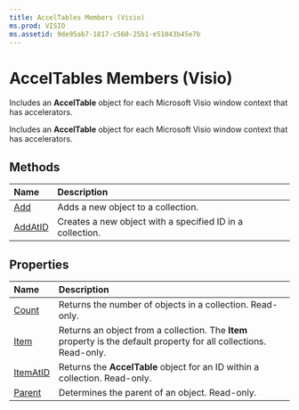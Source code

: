 ```yaml
---
title: AccelTables Members (Visio)
ms.prod: VISIO
ms.assetid: 9de95ab7-1817-c560-25b1-e51043b45e7b
---
```



# AccelTables Members (Visio)
Includes an  **AccelTable** object for each Microsoft Visio window context that has accelerators.

Includes an  **AccelTable** object for each Microsoft Visio window context that has accelerators.


## Methods



|**Name**|**Description**|
|:-----|:-----|
|[Add](acceltables-add-method-visio.md)|Adds a new object to a collection.|
|[AddAtID](acceltables-addatid-method-visio.md)|Creates a new object with a specified ID in a collection.|

## Properties



|**Name**|**Description**|
|:-----|:-----|
|[Count](acceltables-count-property-visio.md)|Returns the number of objects in a collection. Read-only.|
|[Item](acceltables-item-property-visio.md)|Returns an object from a collection. The  **Item** property is the default property for all collections. Read-only.|
|[ItemAtID](acceltables-itematid-property-visio.md)|Returns the  **AccelTable** object for an ID within a collection. Read-only.|
|[Parent](acceltables-parent-property-visio.md)|Determines the parent of an object. Read-only.|

